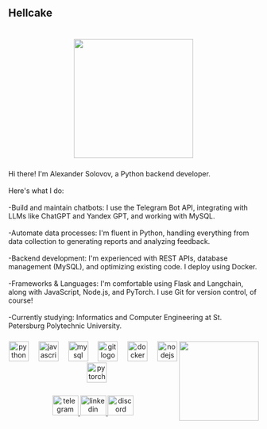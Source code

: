 <h2 align="left">Hellcake</h2>

###

<br clear="both">

<div align="center">
  <img height="240" src="https://i.giphy.com/media/v1.Y2lkPTc5MGI3NjExcG9wOG16NmRkbWxrb3F1bnF4ZWd1Y3E5MDNiNGhjdDU4ZGkwYXhqMyZlcD12MV9pbnRlcm5hbF9naWZfYnlfaWQmY3Q9Zw/N3yLGQ1oMYfGU/giphy.gif"  />
</div>

###

<p align="left">Hi there! I'm Alexander Solovov, a Python backend developer.<br><br>Here's what I do:<br><br>-Build and maintain chatbots: I use the Telegram Bot API, integrating with LLMs like ChatGPT and Yandex GPT, and working with MySQL.<br><br>-Automate data processes: I'm fluent in Python, handling everything from data collection to generating reports and analyzing feedback.<br><br>-Backend development: I'm experienced with REST APIs, database management (MySQL), and optimizing existing code. I deploy using Docker.<br><br>-Frameworks & Languages: I'm comfortable using Flask and Langchain, along with JavaScript, Node.js, and PyTorch. I use Git for version control, of course!<br><br>-Currently studying: Informatics and Computer Engineering at St. Petersburg Polytechnic University.</p>

###

<img align="right" height="160" src="https://i.giphy.com/media/v1.Y2lkPTc5MGI3NjExbXN5ZTQ2bnFtNmFnZWw3ZzV6ZHpkNnRxaHBnbnQ4eGt1ODl0cmhzaiZlcD12MV9pbnRlcm5hbF9naWZfYnlfaWQmY3Q9Zw/xThuWu82QD3pj4wvEQ/giphy.gif"  />

###

<div align="center">
  <img src="https://img.shields.io/badge/Python-3776AB?logo=python&logoColor=white&style=for-the-badge" height="40" alt="python logo"  />
  <img width="12" />
  <img src="https://img.shields.io/badge/JavaScript-F7DF1E?logo=javascript&logoColor=black&style=for-the-badge" height="40" alt="javascript logo"  />
  <img width="12" />
  <img src="https://img.shields.io/badge/MySQL-4479A1?logo=mysql&logoColor=white&style=for-the-badge" height="40" alt="mysql logo"  />
  <img width="12" />
  <img src="https://img.shields.io/badge/Git-F05032?logo=git&logoColor=white&style=for-the-badge" height="40" alt="git logo"  />
  <img width="12" />
  <img src="https://img.shields.io/badge/Docker-2496ED?logo=docker&logoColor=white&style=for-the-badge" height="40" alt="docker logo"  />
  <img width="12" />
  <img src="https://img.shields.io/badge/Node.js-339933?logo=nodedotjs&logoColor=white&style=for-the-badge" height="40" alt="nodejs logo"  />
  <img width="12" />
  <img src="https://img.shields.io/badge/PyTorch-EE4C2C?logo=pytorch&logoColor=white&style=for-the-badge" height="40" alt="pytorch logo"  />
</div>

###

<div align="center">
  <a href="https://t.me/simonsoff" target="_blank">
    <img src="https://raw.githubusercontent.com/maurodesouza/profile-readme-generator/master/src/assets/icons/social/telegram/default.svg" width="52" height="40" alt="telegram logo"  />
  </a>
  <a href="https://www.linkedin.com/in/%D0%B0%D0%BB%D0%B5%D0%BA%D1%81%D0%B0%D0%BD%D0%B4%D1%80-%D1%81%D0%BE%D0%BB%D0%BE%D0%B2%D0%BE%D0%B2-86a639332/" target="_blank">
    <img src="https://raw.githubusercontent.com/maurodesouza/profile-readme-generator/master/src/assets/icons/social/linkedin/default.svg" width="52" height="40" alt="linkedin logo"  />
  </a>
  <a href="https://discordapp.com/users/450231943062355978/" target="_blank">
    <img src="https://raw.githubusercontent.com/maurodesouza/profile-readme-generator/master/src/assets/icons/social/discord/default.svg" width="52" height="40" alt="discord logo"  />
  </a>
</div>

###
